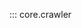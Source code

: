 ::: core.crawler

<style>
/* Hide core.crawler.web_page attributes in TOC */
li a[href^='#core.crawler.web_page.'] { display: none; }
</style>
